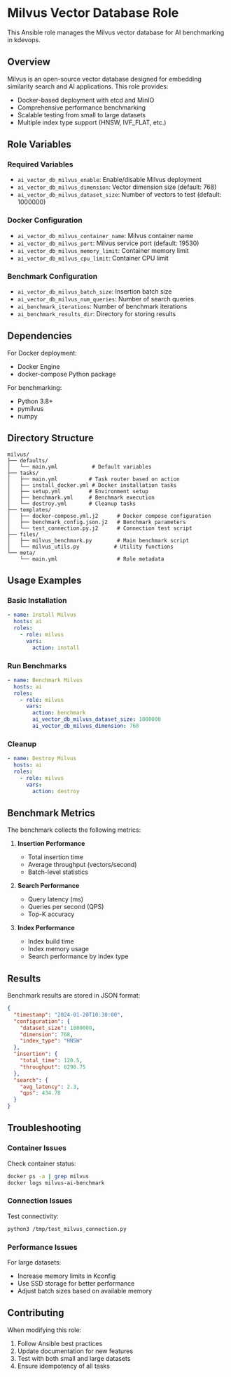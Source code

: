# Milvus Vector Database Role

This Ansible role manages the Milvus vector database for AI benchmarking in kdevops.

## Overview

Milvus is an open-source vector database designed for embedding similarity search
and AI applications. This role provides:

- Docker-based deployment with etcd and MinIO
- Comprehensive performance benchmarking
- Scalable testing from small to large datasets
- Multiple index type support (HNSW, IVF_FLAT, etc.)

## Role Variables

### Required Variables

- `ai_vector_db_milvus_enable`: Enable/disable Milvus deployment
- `ai_vector_db_milvus_dimension`: Vector dimension size (default: 768)
- `ai_vector_db_milvus_dataset_size`: Number of vectors to test (default: 1000000)

### Docker Configuration

- `ai_vector_db_milvus_container_name`: Milvus container name
- `ai_vector_db_milvus_port`: Milvus service port (default: 19530)
- `ai_vector_db_milvus_memory_limit`: Container memory limit
- `ai_vector_db_milvus_cpu_limit`: Container CPU limit

### Benchmark Configuration

- `ai_vector_db_milvus_batch_size`: Insertion batch size
- `ai_vector_db_milvus_num_queries`: Number of search queries
- `ai_benchmark_iterations`: Number of benchmark iterations
- `ai_benchmark_results_dir`: Directory for storing results

## Dependencies

For Docker deployment:
- Docker Engine
- docker-compose Python package

For benchmarking:
- Python 3.8+
- pymilvus
- numpy

## Directory Structure

```
milvus/
├── defaults/
│   └── main.yml           # Default variables
├── tasks/
│   ├── main.yml          # Task router based on action
│   ├── install_docker.yml # Docker installation tasks
│   ├── setup.yml         # Environment setup
│   ├── benchmark.yml     # Benchmark execution
│   └── destroy.yml       # Cleanup tasks
├── templates/
│   ├── docker-compose.yml.j2      # Docker compose configuration
│   ├── benchmark_config.json.j2   # Benchmark parameters
│   └── test_connection.py.j2      # Connection test script
├── files/
│   ├── milvus_benchmark.py        # Main benchmark script
│   └── milvus_utils.py           # Utility functions
└── meta/
    └── main.yml                   # Role metadata
```

## Usage Examples

### Basic Installation

```yaml
- name: Install Milvus
  hosts: ai
  roles:
    - role: milvus
      vars:
        action: install
```

### Run Benchmarks

```yaml
- name: Benchmark Milvus
  hosts: ai
  roles:
    - role: milvus
      vars:
        action: benchmark
        ai_vector_db_milvus_dataset_size: 1000000
        ai_vector_db_milvus_dimension: 768
```

### Cleanup

```yaml
- name: Destroy Milvus
  hosts: ai
  roles:
    - role: milvus
      vars:
        action: destroy
```

## Benchmark Metrics

The benchmark collects the following metrics:

1. **Insertion Performance**
   - Total insertion time
   - Average throughput (vectors/second)
   - Batch-level statistics

2. **Search Performance**
   - Query latency (ms)
   - Queries per second (QPS)
   - Top-K accuracy

3. **Index Performance**
   - Index build time
   - Index memory usage
   - Search performance by index type

## Results

Benchmark results are stored in JSON format:

```json
{
  "timestamp": "2024-01-20T10:30:00",
  "configuration": {
    "dataset_size": 1000000,
    "dimension": 768,
    "index_type": "HNSW"
  },
  "insertion": {
    "total_time": 120.5,
    "throughput": 8298.75
  },
  "search": {
    "avg_latency": 2.3,
    "qps": 434.78
  }
}
```

## Troubleshooting

### Container Issues

Check container status:
```bash
docker ps -a | grep milvus
docker logs milvus-ai-benchmark
```

### Connection Issues

Test connectivity:
```bash
python3 /tmp/test_milvus_connection.py
```

### Performance Issues

For large datasets:
- Increase memory limits in Kconfig
- Use SSD storage for better performance
- Adjust batch sizes based on available memory

## Contributing

When modifying this role:

1. Follow Ansible best practices
2. Update documentation for new features
3. Test with both small and large datasets
4. Ensure idempotency of all tasks
